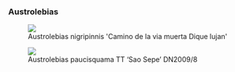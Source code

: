 ### Austrolebias

<figure>
  <img src="https://thekillifish.net/index_ATTACHMENTS/20230201-nigripinnis_DSC_8700.jpg" />
  <figcaption>Austrolebias nigripinnis 'Camino de la via muerta Dique lujan'</figcaption>
</figure>

<figure>
  <img src="https://thekillifish.net/index_ATTACHMENTS/20230201-paucisquama_DSC_8701.jpg" />
  <figcaption>Austrolebias paucisquama TT ‘Sao Sepe’ DN2009/8</figcaption>
</figure>

